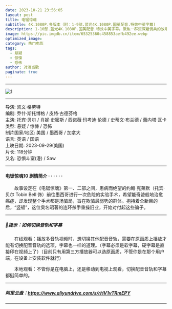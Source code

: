 ```yaml
---
date: 2023-10-21 23:56:05
layout: post
title: 电锯惊魂
subtitle: 4K.1080P.多版本（附：1-9部.蓝光4K.1080P.国英配音.特效中英字幕)
description: 1-10部.蓝光4K.1080P.国英配音.特效中英字幕。聚焦一群资深雇佣兵的故事。讲述了敢死小队最后一次集结，登上外海一艘满载核弹的货轮，开展一场阻止巨轮核弹爆炸的惊天行动...
image: https://pic.imgdb.cn/item/65325360c458853aefb492ee.webp
optimized_image: 
category: 热门电影
tags:
  - 悬疑
  - 惊悚
  - 恐怖
author: 对酒当歌
paginate: true
---
```

---

![1](https://pic.imgdb.cn/item/6532530cc458853aefb3686c.webp)

---

导演: 凯文·格劳特  
编剧: 乔什·斯托博格 / 皮特·古德芬格  
主演: 托宾·贝尔 / 肖妮·史密斯 / 西诺薇·玛考迪·伦德 / 史蒂文·布兰德 / 蕾内塔·瓦卡  
类型: 悬疑 / 惊悚 / 恐怖  
制片国家/地区: 美国 / 墨西哥 / 加拿大  
语言: 英语 / 国语  
上映日期: 2023-09-29(美国)  
片长: 118分钟  
又名: 恐惧斗室(港) / Saw  

---

#### 电锯惊魂10 剧情简介 · · · · · ·

　　故事设定在《电锯惊魂》第一、二部之间，患病而绝望的约翰·克莱默（托宾·贝尔 Tobin Bell 饰）前往墨西哥进行一次危险的实验手术，希望能奇迹般地治愈癌症，却发现整个手术都是场骗局，旨在欺骗最弱势的群体。抱持着全新目的后，“竖锯”，这位臭名昭著的连环杀手重操旧业，开始对付起这些骗子。

---

##### 🔔提示：如何切换音轨和字幕

　　在线观看：播放多音轨视频时，想切换其他配音音轨，需要在原画质上播放才能有切换配音音轨的选项，字幕也一样的道理。（字幕必须是软字幕，硬字幕是直接印在视频上了）（目前只有用第三方播放器可以选原画质，不管你是在那个用户端，在设备上安装软件就行）

　　本地观看：不管你是在电脑上，还是移动到电视上观看，切换配音音轨和字幕都挺简单的。

---

##### 阿里云盘：<https://www.aliyundrive.com/s/rHV1vTRmEPY>

---
